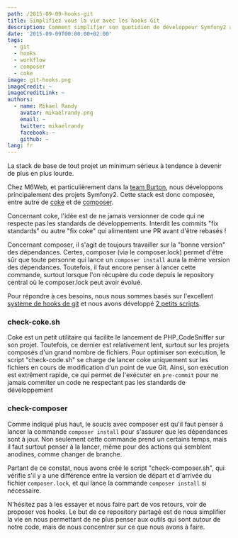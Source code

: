```yaml
---
path: /2015-09-09-hooks-git
title: Simplifiez vous la vie avec les hooks Git
description: Comment simplifier son quotidien de développeur Symfony2 avec nos hooks Git
date: '2015-09-09T00:00:00+02:00'
tags:
  - git
  - hooks
  - workflow
  - composer
  - coke
image: git-hooks.png
imageCredit: ~
imageCreditLink: ~
authors:
  - name: Mikael Randy
    avatar: mikaelrandy.png
    email: ~
    twitter: mikaelrandy
    facebook: ~
    github: ~
lang: fr
---
```


La stack de base de tout projet un minimum sérieux à tendance à devenir de plus en plus lourde.

Chez M6Web, et particulièrement dans la [team Burton](https://twitter.com/teamburtonM6Web), nous développons principalement des projets Symfony2.
Cette stack est donc composée, entre autre de [coke](https://github.com/M6Web/Coke) et de [composer](https://getcomposer.org/).

Concernant coke, l'idée est de ne jamais versionner de code qui ne respecte pas les standards de développements.
Interdit les commits "fix standards" ou autre "fix coke" qui alimentent une PR avant d'être rebasés !

Concernant composer, il s'agit de toujours travailler sur la "bonne version" des dépendances. 
Certes, composer (via le composer.lock) permet d'être sûr que toute personne qui lance un `composer install` aura la même version des dépendances.
Toutefois, il faut encore penser à lancer cette commande, surtout lorsque l'on récupère du code depuis le repository central où le composer.lock peut avoir évolué.

Pour répondre à ces besoins, nous nous sommes basés sur l'excellent [système de hooks de git](https://git-scm.com/book/en/v2/Customizing-Git-Git-Hooks) et nous avons développé [2 petits scripts](https://github.com/M6Web/git-hooks).

### check-coke.sh

Coke est un petit utilitaire qui facilite le lancement de PHP_CodeSniffer sur son projet.
Toutefois, ce dernier est relativement lent, surtout sur les projets composés d'un grand nombre de fichiers.
Pour optimiser son exécution, le script "check-code.sh" se charge de lancer coke uniquement sur les fichiers en cours de modification d'un point de vue Git.
Ainsi, son exécution est extrêment rapide, ce qui permet de l'exécuter en `pre-commit` pour ne jamais commiter un code ne respectant pas les standards de développement

### check-composer

Comme indiqué plus haut, le soucis avec composer est qu'il faut penser à lancer la commande `composer install` pour s'assurer que les dépendances sont à jour.
Non seulement cette commande prend un certains temps, mais il faut surtout penser à la lancer, même pour des actions qui semblent anodines, comme changer de branche.

Partant de ce constat, nous avons créé le script "check-composer.sh", qui vérifie s'il y a une différence entre la version de départ et d'arrivée du fichier `composer.lock`, et qui lance la commande `composer install` si nécessaire.



N'hésitez pas à les essayer et nous faire part de vos retours, voir de proposer vos hooks.
Le but de ce repository partagé est de nous simplifier la vie en nous permettant de ne plus penser aux outils qui sont autour de notre code, mais de nous concentrer sur ce que nous avons à faire.
